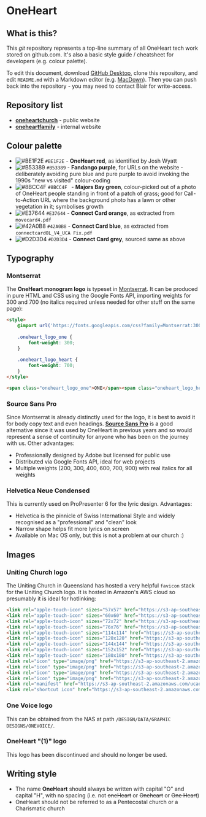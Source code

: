 # OneHeart

## What is this?

This *git* repository represents a top-line summary of all OneHeart tech work stored on github.com. It's also a basic style guide / cheatsheet for developers (e.g. colour palette).

To edit this document, download [GitHub Desktop](https://desktop.github.com/), clone this repository, and edit `README.md` with a Markdown editor (e.g. [MacDown](https://macdown.uranusjr.com/)). Then you can push back into the repository - you may need to contact Blair for write-access.

## Repository list

- [**oneheartchurch**](https://github.com/blairw/oneheartchurch) - public website
- [**oneheartfamily**](https://github.com/blairw/oneheartfamily) - internal website

## Colour palette

- ![#BE1F2E](https://placehold.it/15/BE1F2E/000000?text=+) `#BE1F2E` - **OneHeart red**, as identified by Josh Wyatt
- ![#B53389](https://placehold.it/15/B53389/000000?text=+) `#B53389` - **Fandango purple**, for URLs on the website - deliberately avoiding pure blue and pure purple to avoid invoking the 1990s "new vs visited" colour-coding
- ![#8BCC4F](https://placehold.it/15/8BCC4F/000000?text=+) `#8BCC4F ` - **Majors Bay green**, colour-picked out of a photo of OneHeart people standing in front of a patch of grass; good for Call-to-Action URL where the background photo has a lawn or other vegetation in it; symbolises growth
- ![#E37644](https://placehold.it/15/E37644/000000?text=+) `#E37644` - **Connect Card orange**, as extracted from `movecard4.pdf`
- ![#42A0B8](https://placehold.it/15/42A0B8/000000?text=+) `#42A0B8` - **Connect Card blue**, as extracted from `connectcardOL_V4_UCA Fix.pdf`
- ![#D2D3D4](https://placehold.it/15/D2D3D4/000000?text=+) `#D2D3D4` - **Connect Card grey**, sourced same as above



## Typography

### Montserrat

The **OneHeart monogram logo** is typeset in [Montserrat](https://fonts.google.com/specimen/Montserrat). It can be produced in pure HTML and CSS using the Google Fonts API, importing weights for 300 and 700 (no italics required unless needed for other stuff on the same page):

```html
<style>
	@import url('https://fonts.googleapis.com/css?family=Montserrat:300,700');
	
	.oneheart_logo_one {
		font-weight: 300;
	}
	
	.oneheart_logo_heart {
		font-weight: 700;
	}
</style>

<span class="oneheart_logo_one">ONE</span><span class="oneheart_logo_heart">HEART</span>
```

### Source Sans Pro

Since Montserrat is already distinctly used for the logo, it is best to avoid it for body copy text and even headings. **[Source Sans Pro](https://fonts.google.com/specimen/Source+Sans+Pro)** is a good alternative since it was used by OneHeart in previous years and so would represent a sense of continuity for anyone who has been on the journey with us. Other advantages:

- Professionally designed by Adobe but licensed for public use
- Distributed via Google Fonts API, ideal for web projects
- Multiple weights (200, 300, 400, 600, 700, 900) with real italics for all weights


### Helvetica Neue Condensed

This is currently used on ProPresenter 6 for the lyric design. Advantages:

- Helvetica is the pinnicle of Swiss International Style and widely recognised as a "professional" and "clean" look
- Narrow shape helps fit more lyrics on screen
- Available on Mac OS only, but this is not a problem at our church :)


## Images

### Uniting Church logo

The Uniting Church in Queensland has hosted a very helpful `favicon` stack for the Uniting Church logo. It is hosted in Amazon's AWS cloud so presumably it is ideal for hotlinking:

```html
<link rel="apple-touch-icon" sizes="57x57" href="https://s3-ap-southeast-2.amazonaws.com/ucaqld-resources-web/favicons/uca/apple-touch-icon-57x57.png">
<link rel="apple-touch-icon" sizes="60x60" href="https://s3-ap-southeast-2.amazonaws.com/ucaqld-resources-web/favicons/uca/apple-touch-icon-60x60.png">
<link rel="apple-touch-icon" sizes="72x72" href="https://s3-ap-southeast-2.amazonaws.com/ucaqld-resources-web/favicons/uca/apple-touch-icon-72x72.png">
<link rel="apple-touch-icon" sizes="76x76" href="https://s3-ap-southeast-2.amazonaws.com/ucaqld-resources-web/favicons/uca/apple-touch-icon-76x76.png">
<link rel="apple-touch-icon" sizes="114x114" href="https://s3-ap-southeast-2.amazonaws.com/ucaqld-resources-web/favicons/uca/apple-touch-icon-114x114.png">
<link rel="apple-touch-icon" sizes="120x120" href="https://s3-ap-southeast-2.amazonaws.com/ucaqld-resources-web/favicons/uca/apple-touch-icon-120x120.png">
<link rel="apple-touch-icon" sizes="144x144" href="https://s3-ap-southeast-2.amazonaws.com/ucaqld-resources-web/favicons/uca/apple-touch-icon-144x144.png">
<link rel="apple-touch-icon" sizes="152x152" href="https://s3-ap-southeast-2.amazonaws.com/ucaqld-resources-web/favicons/uca/apple-touch-icon-152x152.png">
<link rel="apple-touch-icon" sizes="180x180" href="https://s3-ap-southeast-2.amazonaws.com/ucaqld-resources-web/favicons/uca/apple-touch-icon-180x180.png">
<link rel="icon" type="image/png" href="https://s3-ap-southeast-2.amazonaws.com/ucaqld-resources-web/favicons/uca/favicon-32x32.png" sizes="32x32">
<link rel="icon" type="image/png" href="https://s3-ap-southeast-2.amazonaws.com/ucaqld-resources-web/favicons/uca/android-chrome-192x192.png" sizes="192x192">
<link rel="icon" type="image/png" href="https://s3-ap-southeast-2.amazonaws.com/ucaqld-resources-web/favicons/uca/favicon-96x96.png" sizes="96x96">
<link rel="icon" type="image/png" href="https://s3-ap-southeast-2.amazonaws.com/ucaqld-resources-web/favicons/uca/favicon-16x16.png" sizes="16x16">
<link rel="manifest" href="https://s3-ap-southeast-2.amazonaws.com/ucaqld-resources-web/favicons/uca/manifest.json">
<link rel="shortcut icon" href="https://s3-ap-southeast-2.amazonaws.com/ucaqld-resources-web/favicons/uca/favicon.ico">
```

### One Voice logo

This can be obtained from the NAS at path `/DESIGN/DATA/GRAPHIC DESIGNS/ONEVOICE/`.

### OneHeart "(1)" logo

This logo has been discontinued and should no longer be used.

## Writing style

- The name **OneHeart** should always be written with capital "O" and capital "H", with no spacing (i.e. not <s>oneHeart</s> or <s>Oneheart</s> or <s>One Heart</s>)
- OneHeart should not be referred to as a Pentecostal church or a Charismatic church
